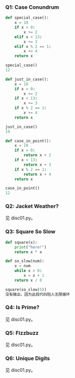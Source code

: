 ### Q1: Case Conundrum

```python
def special_case():
    x = 10
    if x > 0:
        x += 2
    elif x < 13:
        x += 3
    elif x % 2 == 1:
        x += 4
    return x

special_case()
12

def just_in_case():
    x = 10
    if x > 0:
        x += 2
    if x < 13:
        x += 3
    if x % 2 == 1:
        x += 4
    return x

just_in_case()
19

def case_in_point():
    x = 10
    if x > 0:
        return x + 2
    if x < 13:
        return x + 3
    if x % 2 == 1:
        return x + 4
    return x

case_in_point()
12
```

### Q2: Jacket Weather?
见 disc01.py。


### Q3: Square So Slow

```python
def square(x):
    print("here!")
    return x * x

def so_slow(num):
    x = num
    while x > 0:
        x = x + 1
    return x / 0

square(so_slow(5))
没有输出，因为此段代码陷入无限循环
```

### Q4: Is Prime?
见 disc01.py。

### Q5: Fizzbuzz
见 disc01.py。

### Q6: Unique Digits
见 disc01.py。